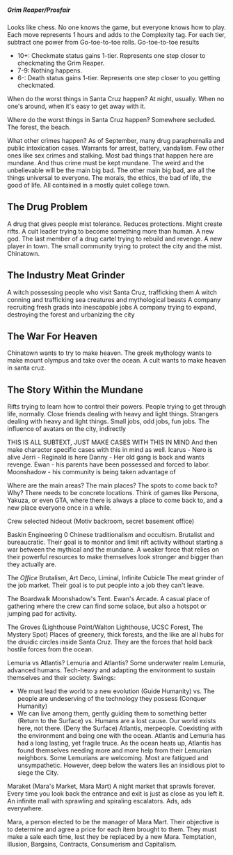 ##### *Grim Reaper/Prosfair*
Looks like chess. No one knows the game, but everyone knows how to play.
Each move represents 1 hours and adds to the Complexity tag. For each tier, subtract one power from Go-toe-to-toe rolls.
Go-toe-to-toe results
- 10+: Checkmate status gains 1-tier. Represents one step closer to checkmating the Grim Reaper.
- 7-9: Nothing happens.
- 6-: Death status gains 1-tier. Represents one step closer to you getting checkmated.


When do the worst things in Santa Cruz happen?
At night, usually. When no one's around, when it's easy to get away with it.

Where do the worst things in Santa Cruz happen?
Somewhere secluded. The forest, the beach.

What other crimes happen?
As of September, many drug paraphernalia and public intoxication cases. Warrants for arrest, battery, vandalism. Few other ones like sex crimes and stalking. Most bad things that happen here are mundane. And thus crime must be kept mundane. The weird and the unbelievable will be the main big bad. The other main big bad, are all the things universal to everyone. The morals, the ethics, the bad of life, the good of life. All contained in a mostly quiet college town.


## The Drug Problem
A drug that gives people mist tolerance. Reduces protections. Might create rifts.
A cult leader trying to become something more than human. A new god.
The last member of a drug cartel trying to rebuild and revenge. A new player in town.
The small community trying to protect the city and the mist. Chinatown.

## The Industry Meat Grinder
A witch possessing people who visit Santa Cruz, trafficking them
A witch conning and trafficking sea creatures and mythological beasts
A company recruiting fresh grads into inescapable jobs
A company trying to expand, destroying the forest and urbanizing the city

## The War For Heaven
Chinatown wants to try to make heaven.
The greek mythology wants to make mount olympus and take over the ocean.
A cult wants to make heaven in santa cruz.

## The Story Within the Mundane
Rifts trying to learn how to control their powers.
People trying to get through life, normally.
Close friends dealing with heavy and light things. Strangers dealing with heavy and light things.
Small jobs, odd jobs, fun jobs.
The influence of avatars on the city, indirectly

THIS IS ALL SUBTEXT, JUST MAKE CASES WITH THIS IN MIND
And then make character specific cases with this in mind as well.
Icarus - Nero is alive
Jerri - Reginald is here
Danny - Her old gang is back and wants revenge.
Ewan - his parents have been possessed and forced to labor.
Moonshadow - his community is being taken advantage of

Where are the main areas? The main places? The spots to come back to? Why? There needs to be concrete locations. Think of games like Persona, Yakuza, or even GTA, where there is always a place to come back to, and a new place everyone once in a while.

Crew selected hideout (Motiv backroom, secret basement office)

Baskin Engineering 0
Chinese traditionalism and occultism. Brutalist and bureaucratic. Their goal is to monitor and limit rift activity without starting a war between the mythical and the mundane.
A weaker force that relies on their powerful resources to make themselves look stronger and bigger than they actually are.

The *Office*
Brutalism, Art Deco, Liminal, Infinite Cubicle
The meat grinder of the job market. Their goal is to put people into a job they can't leave.

The Boardwalk
Moonshadow's Tent. Ewan's Arcade. A casual place of gathering where the crew can find some solace, but also a hotspot or jumping pad for activity.

The Groves (Lighthouse Point/Walton Lighthouse, UCSC Forest, The Mystery Spot)
Places of greenery, thick forests, and the like are all hubs for the druidic circles inside Santa Cruz. They are the forces that hold back hostile forces from the ocean.

Lemuria vs Atlantis? Lemuria and Atlantis? Some underwater realm
Lemuria, advanced humans. Tech-heavy and adapting the environment to sustain themselves and their society.
Swings:
- We must lead the world to a new evolution (Guide Humanity) vs. The people are undeserving of the technology they possess (Conquer Humanity)
- We can live among them, gently guiding them to something better (Return to the Surface) vs. Humans are a lost cause. Our world exists here, not there. (Deny the Surface)
Atlantis, merpeople. Coexisting with the environment and being one with the ocean.
Atlantis and Lemuria has had a long lasting, yet fragile truce. As the ocean heats up, Atlantis has found themselves needing more and more help from their Lemurian neighbors. Some Lemurians are welcoming. Most are fatigued and unsympathetic. However, deep below the waters lies an insidious plot to siege the City.

Maraket (Mara's Market, Mara Mart)
A night market that sprawls forever. Every time you look back the entrance and exit is just as close as you left it.
An infinite mall with sprawling and spiraling escalators.
Ads, ads everywhere.

Mara, a person elected to be the manager of Mara Mart. Their objective is to determine and agree a price for each item brought to them. They must make a sale each time, lest they be replaced by a new Mara.
Temptation, Illusion, Bargains, Contracts, Consumerism and Capitalism.